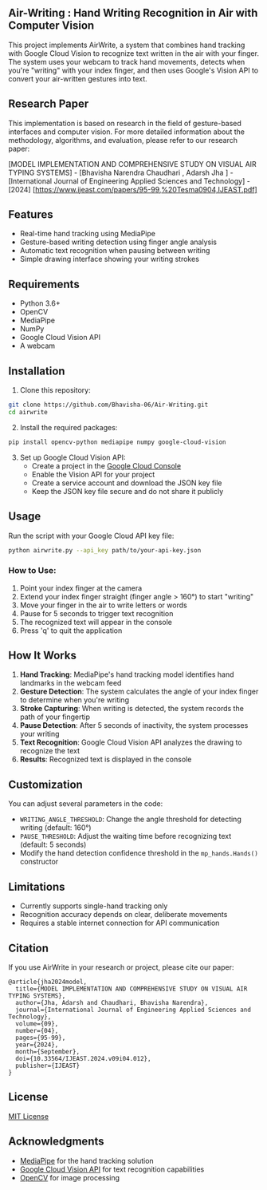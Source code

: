 ## **Air-Writing** : Hand Writing Recognition in Air with Computer Vision

This project implements AirWrite, a system that combines hand tracking with Google Cloud Vision to recognize text written in the air with your finger. The system uses your webcam to track hand movements, detects when you're "writing" with your index finger, and then uses Google's Vision API to convert your air-written gestures into text.

## Research Paper

This implementation is based on research in the field of gesture-based interfaces and computer vision. For more detailed information about the methodology, algorithms, and evaluation, please refer to our research paper:

[MODEL IMPLEMENTATION AND COMPREHENSIVE STUDY ON VISUAL AIR TYPING SYSTEMS] - [Bhavisha Narendra Chaudhari
, Adarsh Jha
] - [International Journal of Engineering Applied Sciences and Technology] - [2024]
[https://www.ijeast.com/papers/95-99,%20Tesma0904,IJEAST.pdf]

## Features

- Real-time hand tracking using MediaPipe
- Gesture-based writing detection using finger angle analysis
- Automatic text recognition when pausing between writing
- Simple drawing interface showing your writing strokes

## Requirements

- Python 3.6+
- OpenCV
- MediaPipe
- NumPy
- Google Cloud Vision API
- A webcam

## Installation

1. Clone this repository:
```bash
git clone https://github.com/Bhavisha-06/Air-Writing.git
cd airwrite
```

2. Install the required packages:
```bash
pip install opencv-python mediapipe numpy google-cloud-vision
```

3. Set up Google Cloud Vision API:
   - Create a project in the [Google Cloud Console](https://console.cloud.google.com/)
   - Enable the Vision API for your project
   - Create a service account and download the JSON key file
   - Keep the JSON key file secure and do not share it publicly

## Usage

Run the script with your Google Cloud API key file:

```bash
python airwrite.py --api_key path/to/your-api-key.json
```

### How to Use:

1. Point your index finger at the camera
2. Extend your index finger straight (finger angle > 160°) to start "writing"
3. Move your finger in the air to write letters or words
4. Pause for 5 seconds to trigger text recognition
5. The recognized text will appear in the console
6. Press 'q' to quit the application

## How It Works

1. **Hand Tracking**: MediaPipe's hand tracking model identifies hand landmarks in the webcam feed
2. **Gesture Detection**: The system calculates the angle of your index finger to determine when you're writing
3. **Stroke Capturing**: When writing is detected, the system records the path of your fingertip
4. **Pause Detection**: After 5 seconds of inactivity, the system processes your writing
5. **Text Recognition**: Google Cloud Vision API analyzes the drawing to recognize the text
6. **Results**: Recognized text is displayed in the console

## Customization

You can adjust several parameters in the code:
- `WRITING_ANGLE_THRESHOLD`: Change the angle threshold for detecting writing (default: 160°)
- `PAUSE_THRESHOLD`: Adjust the waiting time before recognizing text (default: 5 seconds)
- Modify the hand detection confidence threshold in the `mp_hands.Hands()` constructor

## Limitations

- Currently supports single-hand tracking only
- Recognition accuracy depends on clear, deliberate movements
- Requires a stable internet connection for API communication

## Citation

If you use AirWrite in your research or project, please cite our paper:

```
@article{jha2024model,
  title={MODEL IMPLEMENTATION AND COMPREHENSIVE STUDY ON VISUAL AIR TYPING SYSTEMS},
  author={Jha, Adarsh and Chaudhari, Bhavisha Narendra},
  journal={International Journal of Engineering Applied Sciences and Technology},
  volume={09},
  number={04},
  pages={95-99},
  year={2024},
  month={September},
  doi={10.33564/IJEAST.2024.v09i04.012},
  publisher={IJEAST}
}
```

## License

[MIT License](LICENSE)

## Acknowledgments

- [MediaPipe](https://google.github.io/mediapipe/) for the hand tracking solution
- [Google Cloud Vision API](https://cloud.google.com/vision) for text recognition capabilities
- [OpenCV](https://opencv.org/) for image processing
